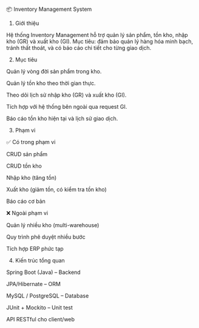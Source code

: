 📦 Inventory Management System
1. Giới thiệu

Hệ thống Inventory Management hỗ trợ quản lý sản phẩm, tồn kho, nhập kho (GR) và xuất kho (GI).
Mục tiêu: đảm bảo quản lý hàng hóa minh bạch, tránh thất thoát, và có báo cáo chi tiết cho từng giao dịch.

2. Mục tiêu

Quản lý vòng đời sản phẩm trong kho.

Quản lý tồn kho theo thời gian thực.

Theo dõi lịch sử nhập kho (GR) và xuất kho (GI).

Tích hợp với hệ thống bên ngoài qua request GI.

Báo cáo tồn kho hiện tại và lịch sử giao dịch.

3. Phạm vi

✅ Có trong phạm vi

CRUD sản phẩm

CRUD tồn kho

Nhập kho (tăng tồn)

Xuất kho (giảm tồn, có kiểm tra tồn kho)

Báo cáo cơ bản

❌ Ngoài phạm vi

Quản lý nhiều kho (multi-warehouse)

Quy trình phê duyệt nhiều bước

Tích hợp ERP phức tạp

4. Kiến trúc tổng quan

Spring Boot (Java) – Backend

JPA/Hibernate – ORM

MySQL / PostgreSQL – Database

JUnit + Mockito – Unit test

API RESTful cho client/web
